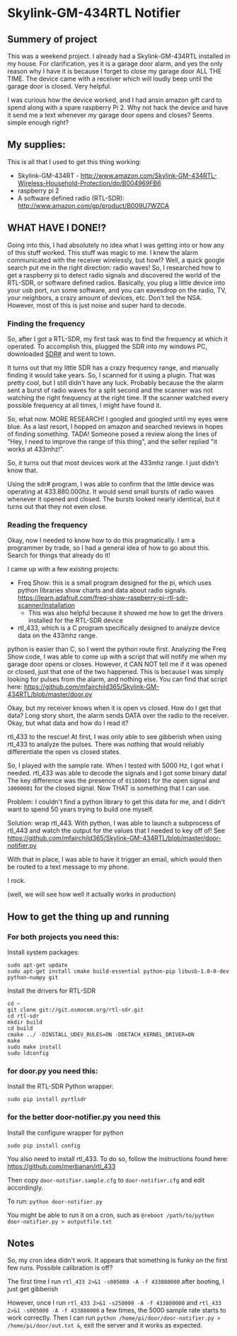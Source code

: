 # Skylink-GM-434RTL Notifier

## Summery of project
This was a weekend project. I already had a Skylink-GM-434RTL installed in my house. For clarification, yes it is a garage door alarm, and yes the only reason why I have it is because I forget to close my garage door ALL THE TIME. The device came with a receiver which will loudly beep until the garage door is closed. Very helpful.

I was curious how the device worked, and I had ansin amazon gift card to spend along with a spare raspberry Pi 2. Why not hack the device and have it send me a text whenever my garage door opens and closes? Seems simple enough right?

## My supplies:
This is all that I used to get this thing working:

- Skylink-GM-434RT - http://www.amazon.com/Skylink-GM-434RTL-Wireless-Household-Protection/dp/B004969FB6
- raspberry pi 2
- A software defined radio (RTL-SDR): http://www.amazon.com/gp/product/B009U7WZCA


## WHAT HAVE I DONE!?
Going into this, I had absolutely no idea what I was getting into or how any of this stuff worked. This stuff was magic to me. I knew the alarm communicated with the receiver wirelessly, but how!? Well, a quick google search put me in the right direction: radio waves! So, I researched how to get a raspberry pi to detect radio signals and discovered the world of the RTL-SDR, or software defined radios. Basically, you plug a little device into your usb port, run some software, and you can eavesdrop on the radio, TV, your neighbors, a crazy amount of devices, etc. Don't tell the NSA. However, most of this is just noise and super hard to decode.

### Finding the frequency

So, after I got a RTL-SDR, my first task was to find the frequency at which it operated. To accomplish this, plugged the SDR into my windows PC, downloaded [SDR#](http://airspy.com/download/) and went to town.

It turns out that my little SDR has a crazy frequency range, and manually finding it would take years. So, I scanned for it using a plugin. That was pretty cool, but I still didn't have any luck. Probably because the the alarm sent a burst of radio waves for a split second and the scanner was not watching the right frequency at the right time. If the scanner watched every possible frequency at all times, I might have found it.

So, what now. MORE RESEARCH! I googled and googled until my eyes were blue. As a last resort, I hopped on amazon and searched reviews in hopes of finding something. TADA! Someone posed a review along the lines of "Hey, I need to improve the range of this thing", and the seller replied "it works at 433mhz!".

So, it turns out that most devices work at the 433mhz range. I just didn't know that.

Using the sdr# program, I was able to confirm that the little device was operating at 433.880.000hz. It would send small bursts of radio waves whenever it opened and closed. The bursts looked nearly identical, but it turns out that they not even close.

### Reading the frequency
Okay, now I needed to know how to do this pragmatically. I am a programmer by trade, so I had a general idea of how to go about this. Search for things that already do it!

I came up with a few existing projects:

- Freq Show: this is a small program designed for the pi, which uses python libraries show charts and data about radio signals. https://learn.adafruit.com/freq-show-raspberry-pi-rtl-sdr-scanner/installation
	- This was also helpful because it showed me how to get the drivers installed for the RTL-SDR device
- rtl_433, which is a C program specifically designed to analyze device data on the 433mhz range.

python is easier than C, so I went the python route first. Analyzing the Freq Show code, I was able to come up with a script that will notify me when my garage door opens or closes. However, it CAN NOT tell me if it was opened or closed, just that one of the two happened. This is because I was simply looking for pulses from the alarm, and nothing else. You can find that script here: https://github.com/mfairchild365/Skylink-GM-434RTL/blob/master/door.py

Okay, but my receiver knows when it is open vs closed. How do I get that data? Long story short, the alarm sends DATA over the radio to the receiver. Okay, but what data and how do I read it?

rtl_433 to the rescue! At first, I was only able to see gibberish when using rtl_433 to analyze the pulses. There was nothing that would reliably differentiate the open vs closed states.

So, I played with the sample rate. When I tested with 5000 Hz, I got what I needed. rtl_433 was able to decode the signals and I got some binary data! The key difference was the presence of `01100001` for the open signal and `10000001` for the closed signal. Now THAT is something that I can use.

Problem: I couldn't find a python library to get this data for me, and I didn't want to spend 50 years trying to build one myself.

Solution: wrap rtl_443. With python, I was able to launch a subprocess of rtl_443 and watch the output for the values that I needed to key off of! See https://github.com/mfairchild365/Skylink-GM-434RTL/blob/master/door-notifier.py

With that in place, I was able to have it trigger an email, which would then be routed to a text message to my phone.

I rock.

(well, we will see how well it actually works in production)

## How to get the thing up and running

### For both projects you need this:

Install system packages:

```
sudo apt-get update
sudo apt-get install cmake build-essential python-pip libusb-1.0-0-dev python-numpy git
```

Install the drivers for RTL-SDR

```
cd ~
git clone git://git.osmocom.org/rtl-sdr.git
cd rtl-sdr
mkdir build
cd build
cmake ../ -DINSTALL_UDEV_RULES=ON -DDETACH_KERNEL_DRIVER=ON
make
sudo make install
sudo ldconfig
```

### for door.py you need this:

Install the RTL-SDR Python wrapper:

```
sudo pip install pyrtlsdr
```

### for the better door-notifier.py you need this

Install the configure wrapper for python
```
sudo pip install config
```

You also need to install rtl_433. To do so, follow the instructions found here: https://github.com/merbanan/rtl_433

Then copy `door-notifier.sample.cfg` to `door-notifier.cfg` and edit accordingly.

To run: `python door-notifier.py`

You might be able to run it on a cron, such as `@reboot /path/to/python door-notifier.py > outputfile.txt`

## Notes

So, my cron idea didn't work. It appears that something is funky on the first few runs. Possible calibration is off?

The first time I run `rtl_433 2>&1 -s005000 -A -f 433880000` after booting, I just get gibberish

However, once I run `rtl_433 2>&1 -s250000 -A -f 433880000` and `rtl_433 2>&1 -s005000 -A -f 433880000` a few times, the 5000 sample rate starts to work correctly. Then I can run `python /home/pi/door/door-notifier.py > /home/pi/door/out.txt &`, exit the server and it works as expected.
